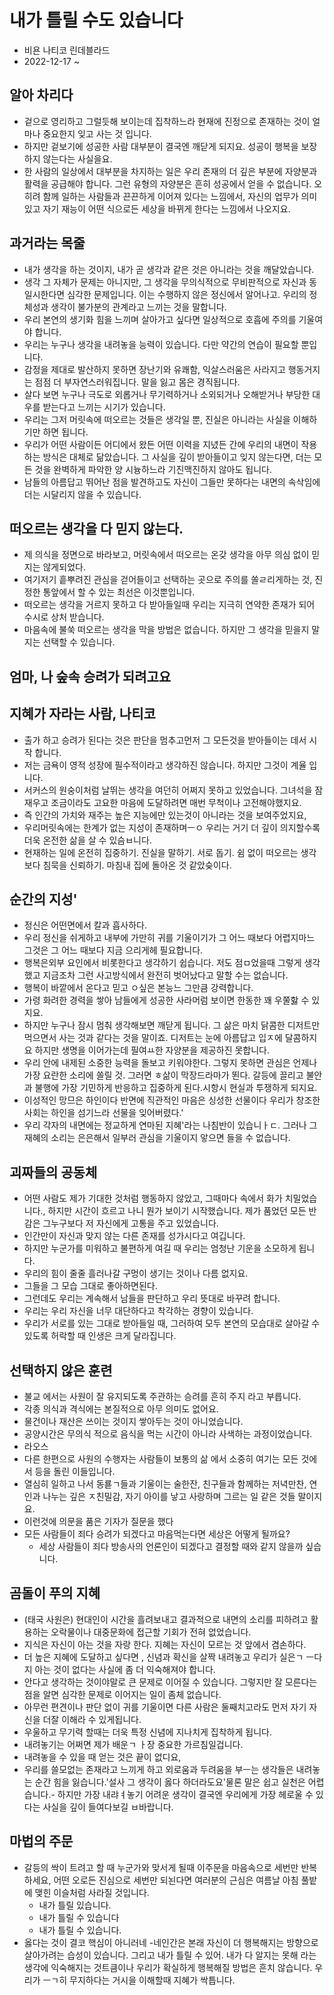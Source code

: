 <!--
📚 내가 틀릴 수도 있습니다. 
-->

# 내가 틀릴 수도 있습니다

- 비욘 나티코 린데블라드
- 2022-12-17 ~

## 알아 차리다

- 겉으로 영리하고 그럴듯해 보이는데 집착하느라 현재에 진정으로 존재하는 것이 얼마나 중요한지 잊고 사는 것 입니다.
- 하지만 겉보기에 성공한 사람 대부분이 결국엔 깨닫게 되지요. 성공이 행복을 보장하지 않는다는 사실을요.
- 한 사람의 일상에서 대부분을 차지하는 일은 우리 존재의 더 깊은 부분에 자양분과 활력을 공급해야 합니다. 그런 유형의 자양분은 흔히 성공에서 얻을 수 없습니다. 오히려 함께 일하는 사람들과 끈끈하게 이어져 있다는 느낌에서, 자신의 업무가 의미 있고 자기 재능이 어떤 식으로든 세상을 바뀌게 한다는 느낌에서 나오지요.

## 과거라는 목줄

- 내가 생각을 하는 것이지, 내가 곧 생각과 같은 것은 아니라는 것을 깨달았습니다.
- 생각 그 자체가 문제는 아니지만, 그 생각을 무의식적으로 무비판적으로 자신과 동일시한다면 심각한 문제입니다. 이는 수행하지 않은 정신에서 알어나고. 우리의 정체성과 생각이 불가분의 관계라고 느끼는 것을 말합니다.
- 우리 본연의 생기화 힘을 느끼며 살아가고 싶다면 일상적으로 호흡에 주의를 기울여야 합니다.
- 우리는 누구나 생각을 내려놓을 능력이 있습니다. 다만 약간의 연습이 필요할 뿐입니다.
- 감정을 제대로 발산하지 못하면 장난기와 유쾌함, 익살스러움은 사라지고 행동거지는 점점 더 부자연스러워집니다. 말을 잃고 몸은 경직됩니다.
- 살다 보면 누구나 극도로 외롭거나 무기력하거나 소외되거나 오해받거나 부당한 대우를 받는다고 느끼는 시기가 있습니다.
- 우리는 그저 머릿속에 떠오르는 것들은 생각일 뿐, 진실은 아니라는 사실을 이해하기만 하면 됩니다.
- 우리가 어떤 사람이든 어디에서 왔든 어떤 이력을 지녔든 간에 우리의 내면이 작용 하는 방식은 대체로 닮았습니다. 그 사실을 깊이 받아들이고 잊지 않는다면, 더는 모든 것을 완벽하게 파악한 양 시늉하느라 기진맥진하지 않아도 됩니다.
- 남들의 아름답고 뛰어난 점을 발견하고도 자신이 그들만 못하다는 내면의 속삭임에 더는 시달리지 않을 수 있습니다.

## 떠오르는 생각을 다 믿지 않는다.

- 제 의식을 정면으로 바라보고, 머릿속에서 떠오르는 온갖 생각을 아무 의심 없이 믿지는 않게되었다.
- 여기저기 흩뿌려진 관심을 걷어들이고 선택하는 곳으로 주의를 쏠ㄹ리게하는 것, 진정한 통앞에서 할 수 있는 최선은 이것뿐입니다.
- 떠오르는 생각을 거르지 못하고 다 받아들일때 우리는 지극히 연약한 존재가 되어 수시로 상처 받습니다.
- 마음속에 불쑥 떠오르는 생각을 막을 방법은 없습니다. 하지만 그 생각을 믿을지 말지는 선택할 수 있습니다.

## 엄마, 나 숲속 승려가 되려고요

## 지혜가 자라는 사람, 나티코

- 출가 하고 승려가 된다는 것은 판단을 멈추고먼저 그 모든것을 받아들이는 데서 시작 합니다.
- 저는 금욕이 영적 성장에 필수적이라고 생각하진 않습니다. 하지만 그것이 계율 입니다.
- 서커스의 원숭이처럼 날뛰는 생각을 여던히 어쩌지 못하고 있었습니다. 그녀석을 잠재우고 조금이라도 고요한 마음에 도달하려면 매번 무척이나 고전해야했지요.
- 즉 인간의 가치와 재주는 높은 지능에만 있는것이 아니라는 것을 보여주었지요,
- 우리머릿속에는 한계가 없는 지성이 존재하며ㅡㅇ 우리는 거기 더 깊이 의지할수록 더욱 온전한 삶을 살 수 있슴ㅂ니다.
- 현재하는 일에 온전히 집중하기. 진실을 말하기. 서로 돕기. 쉼 없이 떠오르는 생각보다 침묵을 신뢰하기. 마침내 집에 돌아온 것 같았슺이다.

## 순간의 지성'

- 정신은 어떤면에서 칼과 흡사하다.
- 우리 정신을 쉬게하고 내부에 가만히 귀를 기울이기가 그 어느 때보다 어렵지마느 그것은 그 어느 때보다 지금 으리게헤 필요합니다.
- 행복은외부 요인에서 비롯한다고 생각하기 쉽습니다. 저도 점ㅁ었을때 그렇게 생각했고 지금조차 그런 사고방식에서 완전히 벗어났다고 말할 수는 없습니다.
- 행복이 바깥에서 온다고 믿고 ㅇ싶은 본능느 그만큼 강력합니다.
- 가령 화려한 경력을 쌓아 남들에게 성공한 사라머럼 보이면 한동한 꽤 우쭐핧 수 있지요.
- 하지만 누구나 잠시 멈춰 생각해보면 깨닫게 됩니다. 그 삶은 마치 닭콤한 디저트만 먹으면서 사는 것과 같다는 것을 말이죠. 디저트는 눈에 아름답고 입ㅈ에 달콤하지요 하지만 생명을 이어가는데 필여ㅛ한 자양분을 제공하진 못합니다.
- 우리 안에 내제된 소중한 능력을 돌보고 키워야한다. 그렇지 못하면 관심은 언제나 가장 요란한 소리에 쏠릴 것. 그러면 ㅎ삶이 막장드라마가 뙨다. 갈등에 끌리고 불안과 불행에 가장 기민하게 반응하고 집중하게 된다.시항시 현실과 투쟁하게 되지요.
- 이성적인 망므은 하인이다 반면에 직관적인 마음은 싱성한 선물이다 우리가 창조한 사회는 하인을 섬기느라 선물을 잊어버렸다.'
- 우리 각자의 내면에는 정교하게 연마된 지혜'라는 나침반이 있습니ㅏㄷ. 그러나 그재혜의 소리는 은은해서 일부러 관심을 기울이지 앟으면 들을 수 없습니다.

## 괴짜들의 공동체

- 어떤 사람도 제가 기대한 것처럼 행동하지 않았고, 그때마다 속에서 화가 치밀었습니다., 하지만 시간이 흐르고 나니 뭔가 보이기 시작했습니다. 제가 품었던 모든 반감은 그누구보다 저 자신에게 고통을 주고 있었습니다.
- 인간만이 자신과 맞지 않는 다른 존재를 성가시다고 여깁니다.
- 하지만 누군가를 미워하고 불편하게 여길 때 우리는 엄청난 기운을 소모하게 됩니다.
- 우리의 힘이 줄줄 흘러나갈 구멍이 생기는 것이나 다름 없지요.
- 그들을 그 모습 그대로 좋아하면된다.
- 그런데도 우리는 계속해서 남들을 판단하고 우리 뜻대로 바꾸려 합니다.
- 우리는 우리 자신을 너무 대단하다고 착각하는 경향이 있습니다.
- 우리가 서로를 있는 그대로 받아들일 때, 그러하여 모두 본연의 모습대로 살아갈 수 있도록 허락할 때 인생은 크게 달라집니다.

## 선택하지 않은 훈련 

- 불교 에서는 사원이 잘 유지되도록 주관하는 승려를 흔히 주지 라고 부릅니다.
- 각종 의식과 격식에는 본질적으로 아무 의미도 없어요.
- 물건이나 재산은 쓰이는 것이지 쌓아두는 것이 아니었습니다. 
- 공양시간은 무의식 적으로 음식을 먹는 시간이 아니라 사색하는 과정이었습니다.
- 라오스
- 다른 한편으로 사원의 수행자는 사람들이 보통의 삶 에서 소중히 여기는 모든 것에서 등을 돌린 이들입니다.
- 열심히 일하고 나서 동룓ㄱ들과 기울이는 술한잔, 친구들과 함께하는 저녁만찬, 연인과 나누는 깊은 ㅈ친밀감, 자기 아이를 낳고 사랑하며 그르는 일 같은 것들 말이지요.
- 이런것에 의문을 품은 기자가 질문을 했다
- 모든 사람들이 죄다 승려가 되겠다고 마음먹는다면 세상은 어떻게 될까요?
  - 세상 사람들이 죄다 방송사의 언론인이 되겠다고 결정할 때와 같지 않을까 싶습니다.

## 곰돌이 푸의 지혜 

- (태국 사원은) 현대인이 시간을 흘려보내고 결과적으로 내면의 소리를 피하려고 활용하는 오락물이나 대중문화에 접근할 기회가 전혀 없었습니다.
- 지식은 자신이 아는 것을 자랑 한다. 지혜는 자신이 모르는 것 앞에서 겸손하다.
- 더 높은 지혜에 도달하고 싶다면 , 신념과 확신을 살짝 내려놓고 우리가 실은ㄱ ㅡ다지 아는 것이 없다는 사실에 좀 더 익숙해져야 합니다.
- 안다고 생각하는 것이야말로 큰 문제로 이어질 수 있습니다. 그렇지만 잘 모른다는 점을 알면 심각한 문제로 이어지는 일이 좀체 없습니다.
- 아무런 편견이나 판단 없이 귀를 기울이면 다른 사람은 둘째치고라도 먼저 자기 자신을 더잘 이해라 수 있게됩니다.
- 우울하고 무기력 할때는 더욱 특정 신념에 지나치게 집착하게 됩니다.
- 내려놓기는 어쩌면 제가 배운ㄱ ㅏ장 중요한 가르침일겁니다.
- 내려놓을 수 있을 때 얻는 것은 끝이 없디요,
- 우리를 쓸모없는 존재라고 느끼게 하고 외로움과 두려움을 부ㅡ는 생각들은 내려놓는 순간 힘을 잃습니다.'설사 그 생각이 옳다 하더라도요'물론 말은 쉽고 실천은 어렵습니다.- 하지만 가장 내랴ㅕ놓기 어려운 생각이 결국엔 우리에게 가장 헤로울 수 있다는 사실을 깊이 들여다보길 ㅂ바랍니다.
  
## 마법의 주문 
- 갈등의 싹이 트려고 할 때 누군가와 맞서게 될때 이주문을 마음속으로 세번만 반복하세요, 어떤 오로든 진심으로 세번만 되뇐다면 여러분의 근심은 여름날 아침 풀밭에 맺힌 이슬처럼 사라질 것입니다.
  - 내가 틀릴  있습니다.
  - 내가 틀릴 수 있습니다
  - 내가 틀릴 수 있습니다.
- 옳다는 것이 결코 핵심이 아니러네
-네인간은 본래 자신이 더 행복해지는 방향으로 살아가려는 습성이 있습니다.
그리고 내가 틀릴 수 있어. 내가 다 알지는 못해 라는 생각에 익숙해지는 것트큼이나 우리가 확실하게 행복해질 방법은 흔치 않습니다.
우리가 ㅡㄱ히 무지하다는 거시을 이해할때 지혜가 싹틉니다.





<!--
📚 내가 틀릴 수도 있습니다. 
-->